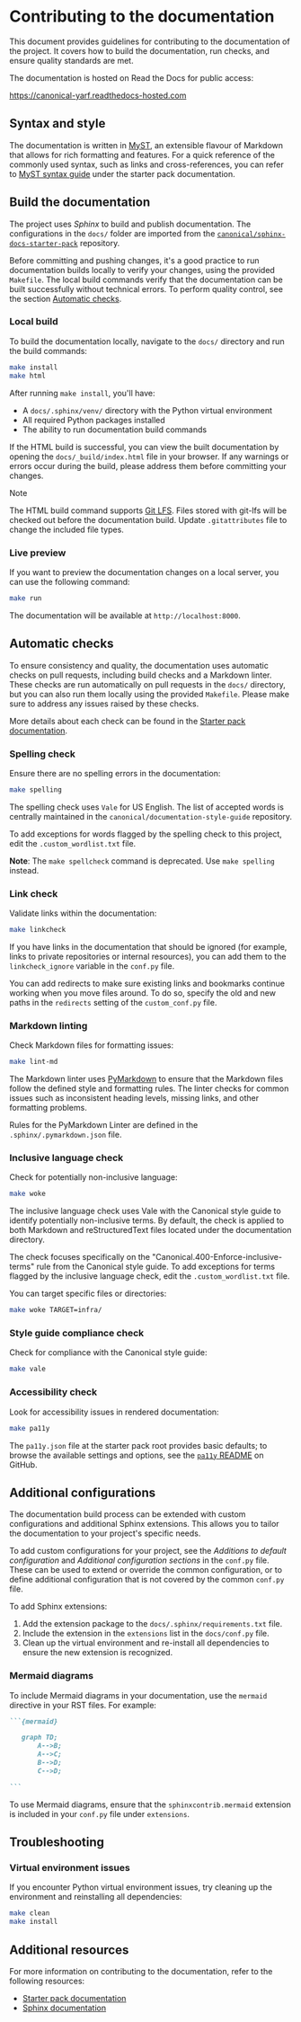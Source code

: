 # Contributing to the documentation

This document provides guidelines for contributing to the documentation of the project. It covers how to build the documentation, run checks, and ensure quality standards are met.

The documentation is hosted on Read the Docs for public access:

https://canonical-yarf.readthedocs-hosted.com

## Syntax and style

The documentation is written in [MyST], an extensible flavour of Markdown that allows for rich formatting and features. For a quick reference of the commonly used syntax, such as links and cross-references, you can refer to [MyST syntax guide][myst-syntax-guide] under the starter pack documentation.

## Build the documentation

The project uses _Sphinx_ to build and publish documentation. The configurations in the `docs/` folder are imported from the [`canonical/sphinx-docs-starter-pack`][starter-pack-repo] repository.

Before committing and pushing changes, it's a good practice to run documentation builds locally to verify your changes, using the provided `Makefile`. The local build commands verify that the documentation can be built successfully without technical errors. To perform quality control, see the section [Automatic checks](#automatic-checks).

### Local build

To build the documentation locally, navigate to the `docs/` directory and run the build commands:

```bash
make install
make html
```

After running `make install`, you'll have:

- A `docs/.sphinx/venv/` directory with the Python virtual environment
- All required Python packages installed
- The ability to run documentation build commands

If the HTML build is successful, you can view the built documentation by opening the `docs/_build/index.html` file in your browser. If any warnings or errors occur during the build, please address them before committing your changes.

> [!NOTE]
> The HTML build command supports [Git LFS][git-lfs]. Files stored with git-lfs will be checked out before the documentation build. Update `.gitattributes` file to change the included file types.

### Live preview

If you want to preview the documentation changes on a local server, you can use the following command:

```bash
make run
```

The documentation will be available at `http://localhost:8000`.

## Automatic checks

To ensure consistency and quality, the documentation uses automatic checks on pull requests, including build checks and a Markdown linter. These checks are run automatically on pull requests in the `docs/` directory, but you can also run them locally using the provided `Makefile`. Please make sure to address any issues raised by these checks.

More details about each check can be found in the [Starter pack documentation](https://canonical-starter-pack.readthedocs-hosted.com/latest/reference/automatic_checks/).

### Spelling check

Ensure there are no spelling errors in the documentation:

```bash
make spelling
```

The spelling check uses `Vale` for US English. The list of accepted words is centrally maintained in the `canonical/documentation-style-guide` repository.

To add exceptions for words flagged by the spelling check to this project, edit the `.custom_wordlist.txt` file.

**Note**: The `make spellcheck` command is deprecated. Use `make spelling` instead.

### Link check

Validate links within the documentation:

```bash
make linkcheck
```

If you have links in the documentation that should be ignored (for example, links to private repositories or internal resources), you can add them to the `linkcheck_ignore` variable in the `conf.py` file.

You can add redirects to make sure existing links and bookmarks continue working when you move files around. To do so, specify the old and new paths in the `redirects` setting of the `custom_conf.py` file.

### Markdown linting

Check Markdown files for formatting issues:

```bash
make lint-md
```

The Markdown linter uses [PyMarkdown] to ensure that the Markdown files follow the defined style and formatting rules. The linter checks for common issues such as inconsistent heading levels, missing links, and other formatting problems.

Rules for the PyMarkdown Linter are defined in the `.sphinx/.pymarkdown.json` file.

### Inclusive language check

Check for potentially non-inclusive language:

```bash
make woke
```

The inclusive language check uses Vale with the Canonical style guide to identify potentially non-inclusive terms. By default, the check is applied to both Markdown and reStructuredText files located under the documentation directory.

The check focuses specifically on the "Canonical.400-Enforce-inclusive-terms" rule from the Canonical style guide. To add exceptions for terms flagged by the inclusive language check, edit the `.custom_wordlist.txt` file.

You can target specific files or directories:

```bash
make woke TARGET=infra/
```

### Style guide compliance check

Check for compliance with the Canonical style guide:

```bash
make vale
```

### Accessibility check

Look for accessibility issues in rendered documentation:

```bash
make pa11y
```

The `pa11y.json` file at the starter pack root provides basic defaults; to browse the available settings and options, see the [`pa11y` README][pa11y] on GitHub.

## Additional configurations

The documentation build process can be extended with custom configurations and additional Sphinx extensions. This allows you to tailor the documentation to your project's specific needs.

To add custom configurations for your project, see the *Additions to default configuration* and *Additional configuration sections* in the `conf.py` file. These can be used to extend or override the common configuration, or to define additional configuration that is not covered by the common `conf.py` file.

To add Sphinx extensions:

1. Add the extension package to the `docs/.sphinx/requirements.txt` file.
1. Include the extension in the `extensions` list in the `docs/conf.py` file.
1. Clean up the virtual environment and re-install all dependencies to ensure the new extension is recognized.

### Mermaid diagrams

To include Mermaid diagrams in your documentation, use the `mermaid` directive in your RST files. For example:

````markdown
```{mermaid}

   graph TD;
       A-->B;
       A-->C;
       B-->D;
       C-->D;

```
````

To use Mermaid diagrams, ensure that the `sphinxcontrib.mermaid` extension is included in your `conf.py` file under `extensions`.

## Troubleshooting

### Virtual environment issues

If you encounter Python virtual environment issues, try cleaning up the environment and reinstalling all dependencies:

```bash
make clean
make install
```

## Additional resources

For more information on contributing to the documentation, refer to the following resources:

- [Starter pack documentation](https://canonical-starter-pack.readthedocs-hosted.com/latest/)
- [Sphinx documentation](https://www.sphinx-doc.org/en/master/)

[git-lfs]: https://github.com/git-lfs/git-lfs/
[myst]: https://myst-parser.readthedocs.io/en/latest/index.html
[myst-syntax-guide]: https://canonical-starter-pack.readthedocs-hosted.com/latest/reference/myst-syntax-reference/
[pa11y]: https://github.com/pa11y/pa11y#command-line-configuration
[pymarkdown]: https://pymarkdown.readthedocs.io/en/latest/
[starter-pack-repo]: https://github.com/canonical/sphinx-docs-starter-pack
